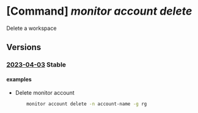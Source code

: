 # [Command] _monitor account delete_

Delete a workspace

## Versions

### [2023-04-03](/Resources/mgmt-plane/L3N1YnNjcmlwdGlvbnMve30vcmVzb3VyY2Vncm91cHMve30vcHJvdmlkZXJzL21pY3Jvc29mdC5tb25pdG9yL2FjY291bnRzL3t9/2023-04-03.xml) **Stable**

<!-- mgmt-plane /subscriptions/{}/resourcegroups/{}/providers/microsoft.monitor/accounts/{} 2023-04-03 -->

#### examples

- Delete monitor account
    ```bash
        monitor account delete -n account-name -g rg
    ```
